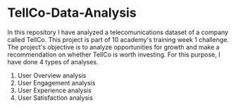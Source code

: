 # TellCo-Data-Analysis


In this repository I have analyzed a telecomunications dataset of a company called TellCo. This project is part of 10 academy's training week 1 challenge. The project's objective is to analyze opportunities for growth and make a recommendation on whether TellCo is worth investing. For this purpose, I have done 4 types of analyses.

1. User Overview analysis
2. User Engagement analysis
3. User Experience analysis
4. User Satisfaction analysis
